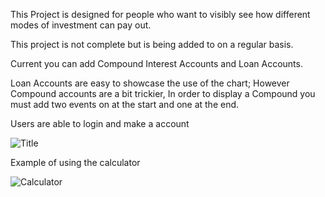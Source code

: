 This Project is designed for people who want to visibly see how different modes of investment can pay out.

This project is not complete but is being added to on a regular basis.

Current you can add Compound Interest Accounts and Loan Accounts.

Loan Accounts are easy to showcase the use of the chart; However Compound accounts are a bit trickier, In order to display a Compound you must add two events on at the start and one at the end.

Users are able to login and make a account

![Title](https://user-images.githubusercontent.com/25907313/129240211-95c09236-914a-466a-be89-6cfbe29db083.PNG)

Example of using the calculator

![Calculator](https://user-images.githubusercontent.com/25907313/130258735-bc3d52b3-59ea-4591-a5f1-d3aa487a3a8e.PNG)


